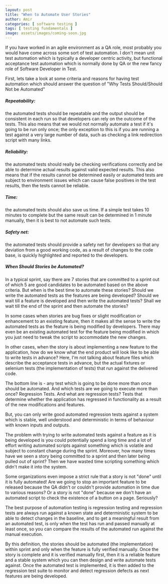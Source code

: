 ```yaml
---
layout: post
title: "When to Automate User Stories"
author: Amir
categories: [ software testing ]
tags: [ testing fundamentals ]
image: assets/images/coming-soon.jpg
---
```


If you have worked in an agile environment as a QA role, most probably you would have come across some sort of test automation. I don't mean unit test automation which is typically a developer centric activity, but functional acceptance test automation which is normally done by QA or the new fancy role of Software Developer in Test.

First, lets take a look at some criteria and reasons for having test automation which should answer the question of "Why Tests Should/Should Not be Automated"

##### Repeatability:

the automated tests should be repeatable and the output should be consistent in each run so that developers can rely on the outcome of the tests. This also means that we would not normally automate a test if it's going to be run only once; the only exception to this is if you are running a test against a very large number of data, such as checking a link redirection script with many links.

##### Reliability:

the automated tests should really be checking verifications correctly and be able to determine actual results against valid expected results. This also means that if the results cannot be determined easily or automated tests are subject to environment issues which can cause false positives in the test results, then the tests cannot be reliable.

##### Time:

the automated tests should also save us time. If a simple test takes 10 minutes to complete but the same result can be determined in 1 minute manually, then it is best to not automate such tests.

##### Safety net:

the automated tests should provide a safety net for developers so that any deviation from a good working code, as a result of changes to the code base, is quickly highlighted and reported to the developers.

##### When Should Stories be Automated?

In a typical sprint, say there are 7 stories that are committed to a sprint out of which 5 are good candidates to be automated based on the above criteria. But when is the best time to automate these stories? Should we write the automated tests as the features are being developed? Should we wait till a feature is developed and then write the automated tests? Shall we wait till the end of the sprint and then automate the stories?

In some cases when stories are bug fixes or slight modification or enhancement to an existing feature, then it makes all the sense to write the automated tests as the feature is being modified by developers. There may even be an existing automated test for the feature being modified in which you just need to tweak the script to accommodate the new changes.

In other cases, when the story is about implementing a new feature to the application, how do we know what the end product will look like to be able to write tests in advance? Here, I'm not talking about feature files which describe the acceptance tests in advance, but the actual fixtures or selenium tests (the implementation of tests) that run against the delivered code.

The bottom line is - any test which is going to be done more than once should be automated. And which tests are we going to execute more than once? Regression Tests. And what are regression tests? Tests that determine whether the application has regressed in functionality as a result of the new modifications and features.

But, you can only write good automated regression tests against a system which is stable, well understood and deterministic in terms of behaviour with known inputs and outputs.

The problem with trying to write automated tests against a feature as it is being developed is you could potentially spend a long time and a lot of effort writing automated scripts against something which is volatile and subject to constant change during the sprint. Moreover, how many times have we seen a story being committed to a sprint and then later being pulled out of sprint? Then we have wasted time scripting something which didn't make it into the system.

Some organizations even impose a strict rule that a story is not "done" until it is fully automated! Are we going to stop an important feature to be released because the QA didn't or couldn't provide automation in time due to various reasons? Or a story is not "done" because we don't have an automated script to check the existence of a button on a page. Seriously?

The best purpose of automation testing is regression testing and regression tests are always run against a known state and deterministic system to be able to detect changes in the baseline, and to get a meaningful result from an automated test, is only when the test has run and passed manually at least once, so you can compare the results of the automated run against the manual execution.

By this definition, the stories should be automated (the implementation) within sprint and only when the feature is fully verified manually. Once the story is complete and it is verified manually first, then it is a reliable feature and a stable system which you can then design and write automate tests against. Once the automated test is implemented, it is then added to the regression test suite to monitor and detect regression defects as next features are being developed.